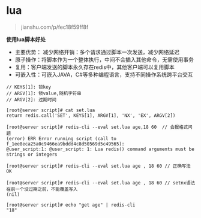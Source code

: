 # lua

> jianshu.com/p/fec18f59ff8f



**使用lua脚本好处**

- 主要优势： 减少网络开销：多个请求通过脚本一次发送，减少网络延迟
- 原子操作：将脚本作为一个整体执行，中间不会插入其他命令，无需使用事务
- 复用：客户端发送的脚本永久存在redis中，其他客户端可以复用脚本
- 可嵌入性：可嵌入JAVA，C#等多种编程语言，支持不同操作系统跨平台交互



~~~ shell
// KEYS[1]: 锁key
// ARGV[1]: 锁value,随机字符串
// ARGV[2]: 过期时间

[root@server script]# cat set.lua 
return redis.call('SET', KEYS[1], ARGV[1], 'NX', 'EX', ARGV[2])

[root@server script]# redis-cli --eval set.lua age,18 60  // 会报格式问题
(error) ERR Error running script (call to f_1ee8eca25a0c9466ea9bddd4c8d50569d5c49565): 
@user_script:1: @user_script: 1: Lua redis() command arguments must be strings or integers 

[root@server script]# redis-cli --eval set.lua age , 18 60 // 正确写法
OK

[root@server script]# redis-cli --eval set.lua age , 18 60 // setnx语法在前一个没过期之前，不能覆盖写入
(nil)

[root@server script]# echo "get age" | redis-cli
"18"
~~~

